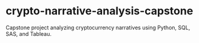 # crypto-narrative-analysis-capstone
Capstone project analyzing cryptocurrency narratives using Python, SQL, SAS, and Tableau.

